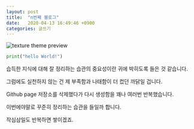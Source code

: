 ```yaml
---
layout: post
title:  "n번째 블로그"
date:   2020-04-13 16:49:46 +0900
categories: 글쓰기
---
```

![texture theme preview](https://images.unsplash.com/photo-1456513080510-7bf3a84b82f8?ixlib=rb-1.2.1&ixid=eyJhcHBfaWQiOjEyMDd9&auto=format&fit=crop&w=1932&q=80)
```python
print("hello World!")
```

습득한 지식에 대해 잘 정리하는 습관의 중요성이란 귀에 박히도록 들은 것 같습니다.

그럼에도 실천하지 않는 건 제 부족함과 나태함이 더 컸던 까닭일 겁니다.

Github page 저장소를 삭제했다가 다시 생성함을 꽤나 여러번 반복했습니다.

이번에야말로 꾸준히 정리하는 습관을 들일까 합니다.

작심삼일도 반복하면 쌓이겠죠.
